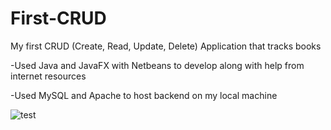 # First-CRUD
My first CRUD (Create, Read, Update, Delete) Application that tracks books

-Used Java and JavaFX with Netbeans to develop along with help from internet resources

-Used MySQL and Apache to host backend on my local machine

![test](https://user-images.githubusercontent.com/17915764/115447318-5e34ca00-a1e6-11eb-8d16-61f0d67e2201.PNG)
